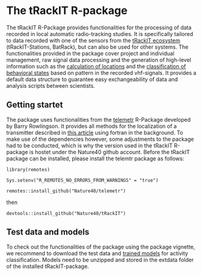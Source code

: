# The tRackIT R-package

The tRackIT R-Package provides functionalities for the processing of data recorded in local automatic radio-tracking studies. It is specifically tailored to data recorded with one of the sensors from the [tRackIT ecosystem](https://dx.doi.org/10.18420/informatik2021-035) (tRackIT-Stations, BatRack), but can also be used for other systems. The functionalities provided in the package cover project and individual management, raw signal data processing and the generation of high-level information such as the [calculation of locations]( https://doi.org/10.1111/2041-210X.13294) and the [classification of behavioral states](https://doi.org/10.1101/2022.03.22.485147)  based on pattern in the recorded vhf-signals. It provides a default data structure to guarantee easy exchangeability of data and analysis scripts between scientists. 

## Getting startet

The package uses functionalities from the [telemetr](https://github.com/barryrowlingson/telemetr) R-Package developed by Barry Rowlingson. It provides all methods for the localization of a transmitter described in [this article](https://doi.org/10.2307/1268030) using fortran in the background. To make use of the dependencies however, some adjustments to the package had to be conducted, which is why the version used in the tRackIT R-package is hostet under the Nature40 github account. Before the tRackIT package can be installed, please install the telemtr package as follows:

```
library(remotes)

Sys.setenv("R_REMOTES_NO_ERRORS_FROM_WARNINGS" = "true")

remotes::install_github("Nature40/telemetr")
```

then

```
devtools::install_github("Nature40/tRackIT")

```

## Test data and models

To check out the functionalities of the package using the package vignette, we recommend to download the test data and [trained models]( https://doi.org/10.17192/fdr/79) for activity classification. Models need to be unzipped and stored in the extdata folder of the installed tRackIT-package. 



 


